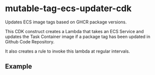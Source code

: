 # mutable-tag-ecs-updater-cdk

Updates ECS image tags based on GHCR package versions.

This CDK construct creates a Lambda that takes an ECS Service and updates the Task Container image if a package tag has been updated in Github Code Repository.

It also creates a rule to invoke this lambda at regular intervals.

## Example
